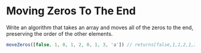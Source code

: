 # Moving Zeros To The End

Write an algorithm that takes an array and moves all of the zeros to the end, preserving the order of the other elements.

```js
moveZeros([false, 1, 0, 1, 2, 0, 1, 3, 'a']) // returns[false,1,1,2,1,3,"a",0,0]
```

